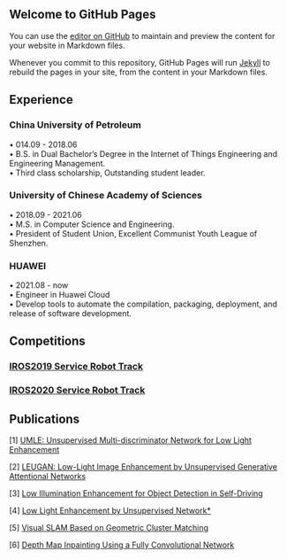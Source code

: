 ## Welcome to GitHub Pages

You can use the [editor on GitHub](https://github.com/nameCody/quyangyang/edit/gh-pages/index.md) to maintain and preview the content for your website in Markdown files.

Whenever you commit to this repository, GitHub Pages will run [Jekyll](https://jekyllrb.com/) to rebuild the pages in your site, from the content in your Markdown files.

## Experience

### China University of Petroleum    
• 014.09 - 2018.06  
• B.S. in Dual Bachelor’s Degree in the Internet of Things Engineering and Engineering Management.   
• Third class scholarship, Outstanding student leader.    

### University of Chinese Academy of Sciences   
• 2018.09 - 2021.06     
• M.S. in Computer Science and Engineering.   
• President of Student Union, Excellent Communist Youth League of Shenzhen.  

### HUAWEI 
• 2021.08 - now  
• Engineer in Huawei Cloud    
• Develop tools to automate the compilation, packaging, deployment, and release of software development.  


## Competitions

### [IROS2019 Service Robot Track](https://rpal.cse.usf.edu/competition_iros2019/)

### [IROS2020 Service Robot Track](https://rpal.cse.usf.edu/competition_iros2020/)


## Publications

[1] [UMLE: Unsupervised Multi-discriminator Network for Low Light Enhancement](https://ieeexplore.ieee.org/abstract/document/9561051) 

[2] [LEUGAN: Low-Light Image Enhancement by Unsupervised Generative Attentional Networks](https://arxiv.org/abs/2012.13322)

[3] [Low Illumination Enhancement for Object Detection in Self-Driving](https://ieeexplore.ieee.org/abstract/document/8961471)

[4] [Low Light Enhancement by Unsupervised Network*](https://ieeexplore.ieee.org/abstract/document/9303267)

[5] [Visual SLAM Based on Geometric Cluster Matching](https://ieeexplore.ieee.org/abstract/document/9044135)

[6] [Depth Map Inpainting Using a Fully Convolutional Network](https://ieeexplore.ieee.org/abstract/document/8961820)
